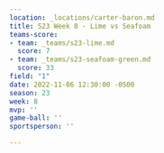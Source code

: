 ```yaml
---
location: _locations/carter-baron.md
title: S23 Week 8 - Lime vs Seafoam
teams-score:
- team: _teams/s23-lime.md
  score: 7
- team: _teams/s23-seafoam-green.md
  score: 33
field: "1"
date: 2022-11-06 12:30:00 -0500
season: 23
week: 8
mvp: ''
game-ball: ''
sportsperson: ''

---
```

